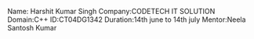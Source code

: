 Name: Harshit Kumar Singh
Company:CODETECH IT SOLUTION
Domain:C++
ID:CT04DG1342
Duration:14th june to 14th july
Mentor:Neela Santosh Kumar
